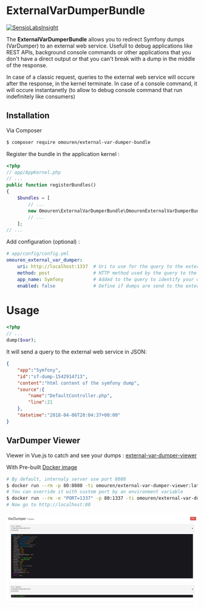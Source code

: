# ExternalVarDumperBundle

[![SensioLabsInsight](https://insight.sensiolabs.com/projects/694ddc50-0dab-4d11-962d-e973404d8ce2/mini.png)](https://insight.sensiolabs.com/projects/694ddc50-0dab-4d11-962d-e973404d8ce2)

The **ExternalVarDumperBundle** allows you to redirect Symfony dumps (VarDumper) to an external web service. Usefull to debug applications like REST APIs, background console commands or other applications that you don't have a direct output or that you can't break with a dump in the middle of the response.

In case of a classic request, queries to the external web service will occure after the response, in the kernel terminate.
In case of a console command, it will occure instantanetly (to allow to debug console command that run indefinitely like consumers)

## Installation

Via Composer

``` bash
$ composer require omouren/external-var-dumper-bundle
```

Register the bundle in the application kernel :

```php
<?php
// app/AppKernel.php
// ...
public function registerBundles()
{
    $bundles = [
        // ...
        new Omouren\ExternalVarDumperBundle\OmourenExternalVarDumperBundle(),
        // ...
    ];
// ...
```

Add configuration (optional) :

```yml
# app/config/config.yml
omouren_external_var_dumper:
    uri: http://localhost:1337  # Uri to use for the query to the external service
    method: post                # HTTP method used by the query to the external service
    app_name: Symfony           # Added to the query to identify your dump source
    enabled: false              # Define if dumps are send to the external service
```

Usage
=====

```php
<?php
// ...
dump($var);
```

It will send a query to the external web service in JSON:
```json
{
    "app":"Symfony",
    "id":"sf-dump-1542914713",
    "content":"html content of the symfony dump",
    "source":{
        "name":"DefaultController.php",
        "line":21
    },
    "datetime":"2018-04-06T20:04:37+00:00"
}
```

## VarDumper Viewer
Viewer in Vue.js to catch and see your dumps :
[external-var-dumper-viewer](https://github.com/omouren/external-var-dumper-viewer)

With Pre-built [Docker image](https://hub.docker.com/r/omouren/external-var-dumper-viewer/)
``` bash
# By default, internaly server use port 8080
$ docker run --rm -p 80:8080 -ti omouren/external-var-dumper-viewer:latest
# You can override it with custom port by an environment variable
$ docker run --rm -e "PORT=1337" -p 80:1337 -ti omouren/external-var-dumper-viewer:latest
# Now go to http://localhost:80
```

![Var Dumper Viewer](https://raw.githubusercontent.com/omouren/external-var-dumper-viewer/master/screenshot.png)
